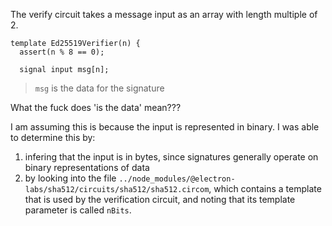 The verify circuit takes a message input as an array with length multiple of 2.

```
template Ed25519Verifier(n) {
  assert(n % 8 == 0);

  signal input msg[n];
```

> `msg` is the data for the signature

What the fuck does 'is the data' mean???

I am assuming this is because the input is represented in binary. I was able to determine this by:

1. infering that the input is in bytes, since signatures generally operate on binary representations of data
2. by looking into the file `../node_modules/@electron-labs/sha512/circuits/sha512/sha512.circom`, which contains a template that is used by the verification circuit, and noting that its template parameter is called `nBits`. 